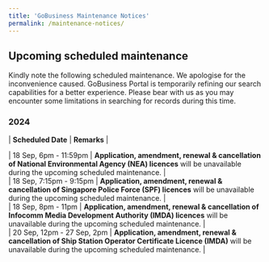 ```yaml
---
title: 'GoBusiness Maintenance Notices'
permalink: /maintenance-notices/
---
```


## Upcoming scheduled maintenance

Kindly note the following scheduled maintenance. We apologise for the inconvenience caused. 
GoBusiness Portal is temporarily refining our search capabilities for a better experience. Please bear with us as you may encounter some limitations in searching for records during this time.

### 2024 

| **Scheduled Date** | **Remarks** |  


| 18 Sep, 6pm - 11:59pm | **Application, amendment, renewal & cancellation of National Environmental Agency (NEA) licences** will be unavailable during the upcoming scheduled maintenance. |       
| 18 Sep, 7:15pm - 9:15pm | **Application, amendment, renewal & cancellation of Singapore Police Force (SPF) licences** will be unavailable during the upcoming scheduled maintenance. |    
| 18 Sep, 8pm - 11pm | **Application, amendment, renewal & cancellation of Infocomm Media Development Authority (IMDA) licences** will be unavailable during the upcoming scheduled maintenance. |     
| 20 Sep, 12pm - 27 Sep, 2pm | **Application, amendment, renewal & cancellation of Ship Station Operator Certificate Licence (IMDA)** will be unavailable during the upcoming scheduled maintenance. |    





<script src="/jquery/jquery.min.js"></script> <script src="/jquery/resize-tables.js"></script>
